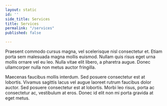 ```yaml
---
layout: static
id: ''
side_title: Services
title: Services
permalink: "/services"
published: false

---
```

Praesent commodo cursus magna, vel scelerisque nisl consectetur et. Etiam porta sem malesuada magna mollis euismod. Nullam quis risus eget urna mollis ornare vel eu leo. Nulla vitae elit libero, a pharetra augue. Donec ullamcorper nulla non metus auctor fringilla.

Maecenas faucibus mollis interdum. Sed posuere consectetur est at lobortis. Vivamus sagittis lacus vel augue laoreet rutrum faucibus dolor auctor. Sed posuere consectetur est at lobortis. Morbi leo risus, porta ac consectetur ac, vestibulum at eros. Donec id elit non mi porta gravida at eget metus.